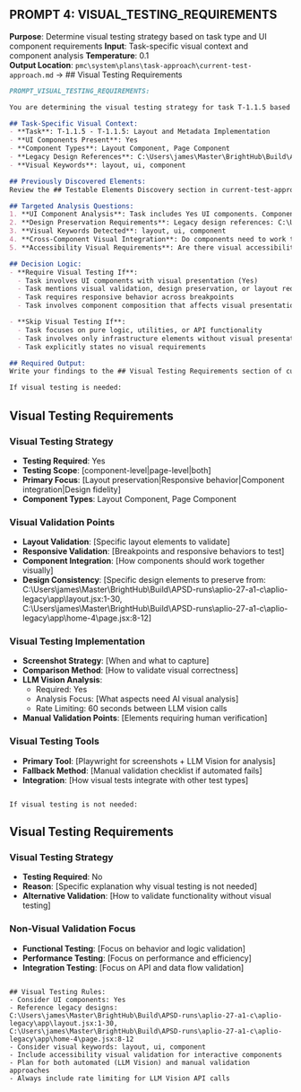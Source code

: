 ## PROMPT 4: VISUAL_TESTING_REQUIREMENTS

**Purpose**: Determine visual testing strategy based on task type and UI component requirements
**Input**: Task-specific visual context and component analysis
**Temperature**: 0.1  
**Output Location**: `pmc\system\plans\task-approach\current-test-approach.md` → ## Visual Testing Requirements

```markdown
PROMPT_VISUAL_TESTING_REQUIREMENTS:

You are determining the visual testing strategy for task T-1.1.5 based on task type and discovered UI elements.

## Task-Specific Visual Context:
- **Task**: T-1.1.5 - T-1.1.5: Layout and Metadata Implementation
- **UI Components Present**: Yes
- **Component Types**: Layout Component, Page Component
- **Legacy Design References**: C:\Users\james\Master\BrightHub\Build\APSD-runs\aplio-27-a1-c\aplio-legacy\app\layout.jsx:1-30, C:\Users\james\Master\BrightHub\Build\APSD-runs\aplio-27-a1-c\aplio-legacy\app\home-4\page.jsx:8-12
- **Visual Keywords**: layout, ui, component

## Previously Discovered Elements:
Review the ## Testable Elements Discovery section in current-test-approach.md to understand what UI elements exist.

## Targeted Analysis Questions:
1. **UI Component Analysis**: Task includes Yes UI components. Component types: Layout Component, Page Component
2. **Design Preservation Requirements**: Legacy design references: C:\Users\james\Master\BrightHub\Build\APSD-runs\aplio-27-a1-c\aplio-legacy\app\layout.jsx:1-30, C:\Users\james\Master\BrightHub\Build\APSD-runs\aplio-27-a1-c\aplio-legacy\app\home-4\page.jsx:8-12
3. **Visual Keywords Detected**: layout, ui, component
4. **Cross-Component Visual Integration**: Do components need to work together visually?
5. **Accessibility Visual Requirements**: Are there visual accessibility standards to meet?

## Decision Logic:
- **Require Visual Testing If**: 
  - Task involves UI components with visual presentation (Yes)
  - Task mentions visual validation, design preservation, or layout requirements (layout, ui, component)
  - Task requires responsive behavior across breakpoints
  - Task involves component composition that affects visual presentation

- **Skip Visual Testing If**: 
  - Task focuses on pure logic, utilities, or API functionality
  - Task involves only infrastructure elements without visual presentation
  - Task explicitly states no visual requirements

## Required Output:
Write your findings to the ## Visual Testing Requirements section of current-test-approach.md:

If visual testing is needed:
```
## Visual Testing Requirements

### Visual Testing Strategy
- **Testing Required**: Yes
- **Testing Scope**: [component-level|page-level|both]
- **Primary Focus**: [Layout preservation|Responsive behavior|Component integration|Design fidelity]
- **Component Types**: Layout Component, Page Component

### Visual Validation Points
- **Layout Validation**: [Specific layout elements to validate]
- **Responsive Validation**: [Breakpoints and responsive behaviors to test]
- **Component Integration**: [How components should work together visually]
- **Design Consistency**: [Specific design elements to preserve from: C:\Users\james\Master\BrightHub\Build\APSD-runs\aplio-27-a1-c\aplio-legacy\app\layout.jsx:1-30, C:\Users\james\Master\BrightHub\Build\APSD-runs\aplio-27-a1-c\aplio-legacy\app\home-4\page.jsx:8-12]

### Visual Testing Implementation
- **Screenshot Strategy**: [When and what to capture]
- **Comparison Method**: [How to validate visual correctness]
- **LLM Vision Analysis**: 
  - Required: Yes
  - Analysis Focus: [What aspects need AI visual analysis]
  - Rate Limiting: 60 seconds between LLM vision calls
- **Manual Validation Points**: [Elements requiring human verification]

### Visual Testing Tools
- **Primary Tool**: [Playwright for screenshots + LLM Vision for analysis]
- **Fallback Method**: [Manual validation checklist if automated fails]
- **Integration**: [How visual tests integrate with other test types]
```

If visual testing is not needed:
```
## Visual Testing Requirements

### Visual Testing Strategy
- **Testing Required**: No
- **Reason**: [Specific explanation why visual testing is not needed]
- **Alternative Validation**: [How to validate functionality without visual testing]

### Non-Visual Validation Focus
- **Functional Testing**: [Focus on behavior and logic validation]
- **Performance Testing**: [Focus on performance and efficiency]
- **Integration Testing**: [Focus on API and data flow validation]
```

## Visual Testing Rules:
- Consider UI components: Yes
- Reference legacy designs: C:\Users\james\Master\BrightHub\Build\APSD-runs\aplio-27-a1-c\aplio-legacy\app\layout.jsx:1-30, C:\Users\james\Master\BrightHub\Build\APSD-runs\aplio-27-a1-c\aplio-legacy\app\home-4\page.jsx:8-12
- Consider visual keywords: layout, ui, component
- Include accessibility visual validation for interactive components
- Plan for both automated (LLM Vision) and manual validation approaches
- Always include rate limiting for LLM Vision API calls
